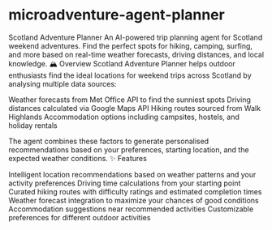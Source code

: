 # microadventure-agent-planner
Scotland Adventure Planner
An AI-powered trip planning agent for Scotland weekend adventures. Find the perfect spots for hiking, camping, surfing, and more based on real-time weather forecasts, driving distances, and local knowledge.
🏔️ Overview
Scotland Adventure Planner helps outdoor enthusiasts find the ideal locations for weekend trips across Scotland by analysing multiple data sources:

Weather forecasts from Met Office API to find the sunniest spots
Driving distances calculated via Google Maps API
Hiking routes sourced from Walk Highlands
Accommodation options including campsites, hostels, and holiday rentals

The agent combines these factors to generate personalised recommendations based on your preferences, starting location, and the expected weather conditions.
✨ Features

Intelligent location recommendations based on weather patterns and your activity preferences
Driving time calculations from your starting point
Curated hiking routes with difficulty ratings and estimated completion times
Weather forecast integration to maximize your chances of good conditions
Accommodation suggestions near recommended activities
Customizable preferences for different outdoor activities
